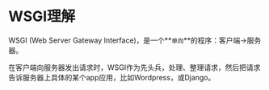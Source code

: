 # WSGI理解

WSGI (Web Server Gateway Interface)，是一个**`单向`**的程序：客户端->服务器。

在客户端向服务器发出请求时，WSGI作为先头兵，处理、整理请求，然后把请求告诉服务器上具体的某个app应用，比如Wordpress，或Django。

